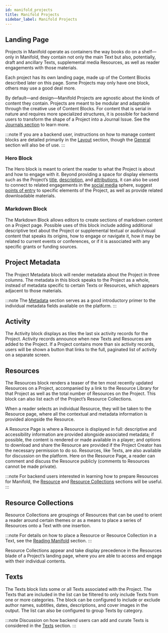 ```yaml
---
id: manifold_projects
title: Manifold Projects
sidebar_label: Manifold Projects
---
```


## Landing Page

Projects in Manifold operate as containers the way books do on a shelf—only in Manifold, they contain not only the main Text but also, potentially, draft and ancillary Texts, supplemental media Resources, as well as reader engagements with those materials.

Each project has its own landing page, made up of the Content Blocks described later on this page. Some Projects may only have one block, others may use a good deal more.

By default—and design—Manifold Projects are agnostic about the kinds of content they contain. Projects are meant to be modular and adaptable through the creative use of Content Blocks. For content that is serial in nature and requires more specialized structures, it is possible for backend users to transform the shape of a Project into a Journal Issue. See the [Journals section](../backend/journals.md) to learn more.

:::note
If you are a backend user, instructions on how to manage content blocks are detailed primarily in the [Layout](../backend/projects.md#layout) section, though the [General](../backend/projects.md#general) section will also be of use.
:::

### Hero Block

The Hero block is meant to orient the reader to what the Project is about and how to engage with it. Beyond providing a space for display elements such as the Project’s [title](../backend/projects.md#title-and-subtitle), [description](../backend/projects.md#description--images), and [attributions](../backend/projects.md#people), it can also be used to connect to related engagements in the [social media](../backend/projects.md#social-links) sphere, suggest [points of entry](../backend/projects.md#calls-to-action) to specific elements of the Project, as well as provide related downloadable materials.

### Markdown Block

The Markdown Block allows editors to create sections of markdown content on a Project page. Possible uses of this block include adding additional descriptive text about the Project or supplemental textual or audio/visual content that speaks its origins, how to engage or navigate it, how it may be related to current events or conferences, or if it is associated with any specific grants or funding sources.

## Project Metadata

The Project Metadata block will render metadata about the Project in three columns. The metadata in this block speaks to the Project as a whole, instead of metadata specific to certain Texts or Resources, which appears adjacent to those materials.

:::note
The [Metadata](../backend/metadata.md) section serves as a good introductory primer to the individual metadata fields available on the platform.
:::

## Activity

The Activity block displays as tiles the last six activity records for the Project. Activity records announce when new Texts and Resources are added to the Project. If a Project contains more than six activity records, users will be shown a button that links to the full, paginated list of activity on a separate screen.

## Resources

The Resources block renders a teaser of the ten most recently updated Resources on a Project, accompanied by a link to the Resource Library for that Project as well as the total number of Resources on the Project. This block can also list each of the Project’s Resource Collections.

When a reader selects an individual Resource, they will be taken to the Resource page, where all the contextual and metadata information is provided alongside the Resource.

A Resource Page is where a Resource is displayed in full: descriptive and accessibility information are provided alongside associated metadata; if possible, the content is rendered or made available in a player; and options to download and share the Resource are provided if the Project Creator has the necessary permission to do so. Resources, like Texts, are also available for discussion on the platform. Here on the Resource Page, a reader can comment and discuss the Resource publicly (comments to Resources cannot be made private).

:::note
For backend users interested in learning how to prepare Resources for Manifold, the [Resource](../backend/resource.md) and [Resource Collections](../backend/resource_collections.md) sections will be useful.
:::

## Resource Collections

Resource Collections are groupings of Resources that can be used to orient a reader around certain themes or as a means to place a series of Resources onto a Text with one insertion.

:::note
For details on how to place a Resource or Resource Collection in a Text, see the [Reading Manifold](../using/reading_manifold.md#resources) section.
:::

Resource Collections appear and take display precedence in the Resources blade of a Project’s landing page, where you are able to access and engage with their individual contents.

## Texts

The Texts block lists some or all Texts associated with the Project. The Texts that are included in the list can be filtered to only include Texts from one or more categories. The block can be configured to include or exclude author names, subtitles, dates, descriptions, and cover images in the output. The list can also be configured to group Texts by category.

:::note
Discussion on how backend users can add and curate Texts is considered in the [Texts](../backend/texts.md) section.
:::
